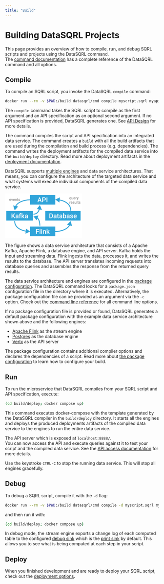 ```yaml
---
title: "Build"
---
```


# Building DataSQRL Projects

This page provides an overview of how to compile, run, and debug SQRL scripts and projects using the DataSQRL command. <br />
The [command documentation](../command) has a complete reference of the DataSQRL command and all options.

## Compile

To compile an SQRL script, you invoke the DataSQRL `compile` command:

```bash
docker run --rm -v $PWD:/build datasqrl/cmd compile myscript.sqrl myapischema.graphqls
```

The `compile` command takes the SQRL script to compile as the first argument and an API specification as an optional second argument. If no API specification is provided, DataSQRL generates one. See [API Design](../../api/overview#design) for more details.

The command compiles the script and API specification into an integrated data service. The command creates a `build` with all the build artifacts that are used during the compilation and build process (e.g. dependencies). The command writes the deployment artifacts for the compiled data service into the `build/deploy` directory. Read more about deployment artifacts in the [deployment documentation](../deploy/overview).

DataSQRL supports [multiple engines](../engines/overview) and data service architectures. That means, you can configure the architecture of the targeted data service and what systems will execute individual components of the compiled data service.

<img src="/img/reference/reactive_microservice.svg" alt="DataSQRL data service architecture >" width="50%"/>

The figure shows a data service architecture that consists of a Apache Kafka, Apache Flink, a database engine, and API server. Kafka holds the input and streaming data. Flink ingests the data, processes it, and writes the results to the database. The API server translates incoming requests into database queries and assembles the response from the returned query results.

The data service architecture and engines are configured in the [package configuration](../package-config). The DataSQRL command looks for a `package.json` configuration file in the directory where it is executed. Alternatively, the package configuration file can be provided as an argument via the `-c` option. Check out the [command line reference](../command) for all command line options.

If no package configuration file is provided or found, DataSQRL generates a default package configuration with the example data service architecture shown above and the following engines:

* [Apache Flink](../engines/flink) as the stream engine
* [Postgres](../engines/postgres) as the database engine
* [Vertx](../engines/vertx) as the API server

The package configuration contains additional compiler options and declares the dependencies of a script. Read more about [the package configuration](../package-config) to learn how to configure your build.

## Run

To run the microservice that DataSQRL compiles from your SQRL script and API specification, execute:

```bash
(cd build/deploy; docker compose up)
```

This command executes docker-compose with the template generated by the DataSQRL compiler in the `build/deploy` directory. It starts all the engines and deploys the produced deployments artifacts of the compiled data service to the engines to run the entire data service.

The API server which is exposed at `localhost:8888/`. <br />
You can now access the API and execute queries against it to test your script and the compiled data service. See the [API access documentation](../../api/overview#query) for more details.

Use the keystroke `CTRL-C` to stop the running data service. This will stop all engines gracefully.

## Debug

To debug a SQRL script, compile it with the `-d` flag:

```bash
docker run --rm -v $PWD:/build datasqrl/cmd compile -d myscript.sqrl myapischema.graphqls
```

and then run it with:
```bash
(cd build/deploy; docker compose up)
```

In debug mode, the stream engine exports a change log of each computed table to the configured [debug sink](../package-config#debug) which is the [print sink](../../sources/system/print) by default. This allows you to see what is being computed at each step in your script.

## Deploy

When you finished development and are ready to deploy your SQRL script, check out the [deployment options](../deploy/overview).

<!--
## Publish

To reuse your SQRL script in other projects, you can publish it to the [repository](../respository).

-->

